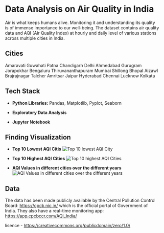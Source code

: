 
# Data Analysis on Air Quality in India
Air is what keeps humans alive. Monitoring it and understanding its quality is of immense importance to our well-being. The dataset contains air quality data and AQI (Air Quality Index) at hourly and daily level of various stations across multiple cities in India.

## Cities
Amaravati Guwahati Patna Chandigarh Delhi Ahmedabad Gurugram Jorapokhar Bengaluru Thiruvananthapuram Mumbai Shillong Bhopal Aizawl Brajrajnagar Talcher Amritsar Jaipur Hyderabad Chennai Lucknow Kolkata

## Tech Stack

- **Python Libraries:** Pandas, Matplotlib, Pyplot, Seaborn

- **Exploratory Data Analysis** 
- **Jupyter Notebook**


## Finding Visualization
- **Top 10 Lowest AQI Citis**
![Top 10 lowest AQI City](https://user-images.githubusercontent.com/76897778/180143877-e4ec2a88-bef8-4a06-9ab2-a070bbb384d1.png)

- **Top 10 Highest AQI Cities**
![Top 10 highest AQI Cities](https://user-images.githubusercontent.com/76897778/180144004-4fb216fd-a32d-40bd-87de-7a8286f11439.png)

- **AQI Values in different cities over the different years**
![AQI Values in different cities over the different years](https://user-images.githubusercontent.com/76897778/180144165-afd55bcc-e017-4c19-909a-ff715c94d774.png)




## Data
The data has been made publicly available by the Central Pollution Control Board: https://cpcb.nic.in/ which is the official portal of Government of India. They also have a real-time monitoring app: https://app.cpcbccr.com/AQI_India/

lisence - https://creativecommons.org/publicdomain/zero/1.0/

